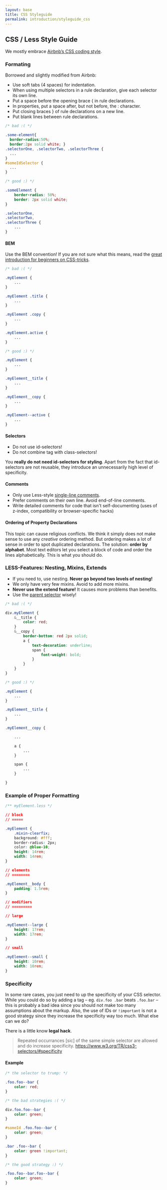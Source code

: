 ```yaml
---
layout: base
title: CSS Styleguide
permalink: introduction/styleguide_css
---
```


## CSS / Less Style Guide
We mostly embrace [Airbnb’s CSS coding style](https://github.com/airbnb/css).

### Formating
Borrowed and slightly modified from Airbnb:

* Use soft tabs (4 spaces) for indentation.
* When using multiple selectors in a rule declaration, give each selector its own line.
* Put a space before the opening brace { in rule declarations.
* In properties, put a space after, but not before, the : character.
* Put closing braces } of rule declarations on a new line.
* Put blank lines between rule declarations.

```css
/* bad :( */

.some-element{
  border-radius:50%;
  border:2px solid white; }
.selectorOne, .selectorTwo, .selectorThree {
  ...
}
#someIdSelector {
  ...
}

/* good :) */

.someElement {
    border-radius: 50%;
    border: 2px solid white;
}

.selectorOne,
.selectorTwo,
.selectorThree {
    ...
}
```

#### BEM
Use the BEM convention! If you are not sure what this means, read the [great introduction for beginners on CSS-tricks](https://css-tricks.com/bem-101/).

```css
/* bad :( */

.myElement {
    ...
}

.myElement .title {
    ...
}

.myElement .copy {
    ...
}

.myElement.active {
    ...
}

/* good :) */

.myElement {
    ...
}

.myElement__title {
    ...
}

.myElement__copy {
    ...
}

.myElement--active {
    ...
}
```

#### Selectors

* Do not use id-selectors!
* Do not combine tag with class-selectors!

You **really do not need id-selectors for styling**. Apart from the fact that id-selectors are not reusable, they introduce an unnecessarily high level of specificity.

#### Comments

* Only use Less-style [single-line comments](http://lesscss.org/features/#features-overview-feature-comments).
* Prefer comments on their own line. Avoid end-of-line comments.
* Write detailed comments for code that isn't self-documenting (uses of z-index, compatibility or browser-specific hacks)

#### Ordering of Property Declarations

This topic can cause religious conflicts. We think it simply does not make sense to use any _creative_ ordering method. But ordering makes a lot of sense in order to spot duplicated declarations. The solution: **order by alphabet**. Most text editors let you select a block of code and order the lines alphabetically. This is what you should do.

### LESS-Features: Nesting, Mixins, Extends

* If you need to, use nesting. **Never go beyond two levels of nesting!**
* We only have very few mixins. Avoid to add more mixins.
* **Never use the extend feature!** It causes more problems than benefits.
* Use the [parent selector](http://lesscss.org/features/#parent-selectors-feature) wisely!

```css
/* bad :( */

div.myElement {
    &__title {
        color: red;
    }
    &__copy {
        border-bottom: red 2px solid;
        a {
            text-decoration: underline;
            span {
                font-weight: bold;
            }
        }
    }
}

/* good :) */

.myElement {
    ...
}

.myElement__title {
    ...
}

.myElement__copy {

    ...

    a {
        ...
    }

    span {
        ...
    }

}
```

### Example of Proper Formatting

```css
/** myElement.less */

// block
// =====

.myElement {
    .mixin-clearfix;
    background: #fff;
    border-radius: 2px;
    color: @blue-10;
    height: 14rem;
    width: 14rem;
}

// elements
// ========

.myElement__body {
    padding: 1.5rem;
}

// modifiers
// =========

// large

.myElement--large {
    height: 17rem;
    width: 17rem;
}

// small

.myElement--small {
    height: 10rem;
    width: 10rem;
}
```

### Specificity
In some rare cases, you just need to up the specificity of your CSS selector. While you could do so by adding a tag – eg. `div.foo .bar` beats `.foo.bar` – this is probably a bad idea since you should not make too many assumptions about the markup. Also, the use of IDs or `!important` is not a good strategy since they increase the specificity way too much. What else can we do?

There is a little know **legal hack**.

> Repeated occurrances [sic] of the same simple selector are allowed and do increase specificity.
> https://www.w3.org/TR/css3-selectors/#specificity

#### Example

```css
/* the selector to trump: */

.foo.foo--bar {
    color: red;
}

/* the bad strategies :( */

div.foo.foo--bar {
    color: green;
}

#someId .foo.foo--bar {
    color: green;
}

.bar .foo--bar {
    color: green !important;
}

/* the good strategy :) */

.foo.foo--bar.foo--bar {
    color: green;
}
```